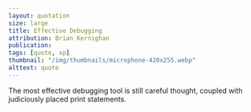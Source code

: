 ```yaml
---
layout: quotation
size: large
title: Effective Debugging
attribution: Brian Kernighan
publication:
tags: [quote, xp]
thumbnail: "/img/thumbnails/microphone-420x255.webp"
alttext: quote
---
```


The most effective debugging tool is still careful thought, coupled with judiciously
placed print statements.
